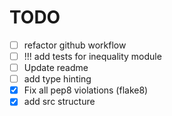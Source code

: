 # TODO

- [ ] refactor github workflow
- [ ] !!! add tests for inequality module
- [ ] Update readme
- [ ] add type hinting
- [x] Fix all pep8 violations (flake8)
- [x] add src structure
